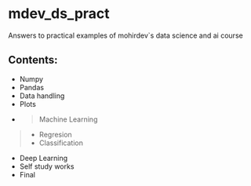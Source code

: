 # mdev_ds_pract
Answers to practical examples of mohirdev`s data science and ai course
## Contents:
* Numpy
* Pandas
* Data handling
* Plots
* > Machine Learning
>* Regresion
>* Classification
* Deep Learning
* Self study works
* Final
